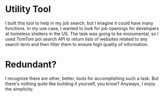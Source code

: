 # Utility Tool
I built this tool to help in my job search, but I imagine it could have many functions.
In my use case, I wanted to look for job openings for developers at homeless shelters in the US. The task was going to be monumental, so I used TomTom poi search API to return lists of websites related to any search term and then filter them to ensure high quality of information.

# Redundant?
I recognize there are other, better, tools for accomplishing such a task. But there's nothing quite like building it yourself, you know? Anyways, I enjoy the simplicity.